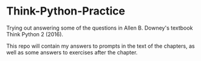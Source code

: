 # Think-Python-Practice

Trying out answering some of the questions in Allen B. Downey's textbook Think Python 2 (2016).

This repo will contain my answers to prompts in the text of the chapters, as well as some answers to exercises after the chapter.
